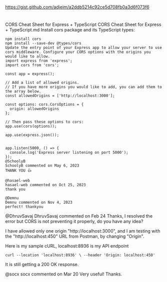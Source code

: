 ##
#
https://gist.github.com/adjeim/a2ddb5214c92ce5d708fb0a3d6f073f6
#
##

CORS Cheat Sheet for Express + TypeScript
CORS Cheat Sheet for Express + TypeScript.md
Install cors package and its TypeScript types:

```
npm install cors
npm install --save-dev @types/cors
Update the entry point of your Express app to allow your server to use cors middleware. Configure your CORS options with the origins you would like to allow.
import express from 'express';
import cors from 'cors';

const app = express();

// Add a list of allowed origins.
// If you have more origins you would like to add, you can add them to the array below.
const allowedOrigins = ['http://localhost:3000'];

const options: cors.CorsOptions = {
  origin: allowedOrigins
};

// Then pass these options to cors:
app.use(cors(options));

app.use(express.json());


app.listen(5000, () => {
  console.log('Express server listening on port 5000');
});
@SchoolyB
SchoolyB commented on May 6, 2023
THANK YOU 👍

@hasael-web
hasael-web commented on Oct 25, 2023
thank you

@Demnu
Demnu commented on Nov 4, 2023
perfect! thankyou
```
@DhruvSavaj
DhruvSavaj commented on Feb 24
Thanks, I resolved the error but CORS is not preventing it properly, do you have any idea?

I have allowed only one origin "http://localhost:3000", and I am testing with the "http://localhost:450" URL from Postman, by changing "Origin".

Here is my sample cURL, localhost:8936 is my API endpoint
```
curl --location 'localhost:8936' \ --header 'Origin: localhost:450'
```
It is still getting a 200 OK response.

@socx
socx commented on Mar 20
Very useful! Thanks.
